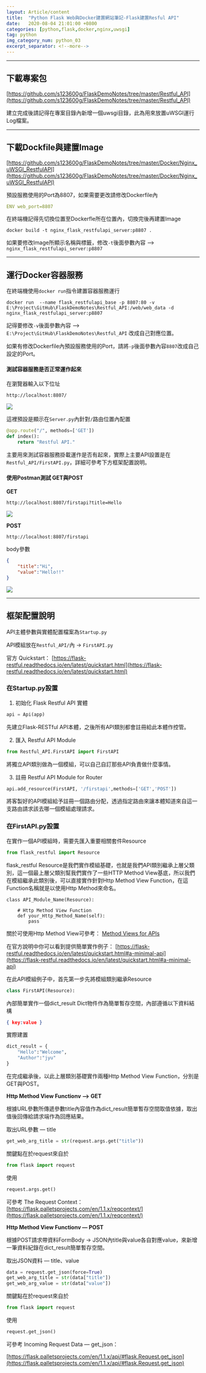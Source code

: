 ```yaml
---
layout: Article/content
title:  "Python Flask Web與Docker建置網站筆記-Flask建置Resful API"
date:   2020-08-04 21:01:00 +0800
categories: [python,flask,docker,nginx,uwsgi]
tag: python
img_category_num: python_03
excerpt_separator: <!--more-->
---
```


<!--more-->

---

## 下載專案包

[https://github.com/s123600g/FlaskDemoNotes/tree/master/Restful_API](https://github.com/s123600g/FlaskDemoNotes/tree/master/Restful_API)

建立完成後請記得在專案目錄內新增一個uwsgi目錄，此為用來放置uWSGI運行Log檔案。

---

## 下載Dockfile與建置Image

[https://github.com/s123600g/FlaskDemoNotes/tree/master/Docker/Nginx_uWSGI_RestfulAPI](https://github.com/s123600g/FlaskDemoNotes/tree/master/Docker/Nginx_uWSGI_RestfulAPI)

預設服務使用的Port為8807，如果需要更改請修改Dockerfile內

```yaml
ENV web_port=8807
```

在終端機記得先切換位置至Dockerfle所在位置內，切換完後再建置Image
```shell
docker build -t nginx_flask_restfulapi_server:p8807 .
```

如果要修改Image所顯示名稱與標籤，修改`-t`後面參數內容 --> `nginx_flask_restfulapi_server:p8807`

---

## 運行Docker容器服務

在終端機使用`docker run`指令建置容器服務運行
```shell
docker run  --name flask_restfulapi_base -p 8807:80 -v E:\Project\GitHub\FlaskDemoNotes\Restful_API:/web/web_data -d nginx_flask_restfulapi_server:p8807
```

記得要修改`-v`後面參數內容 --> `E:\Project\GitHub\FlaskDemoNotes\Restful_API` 改成自己對應位置。

如果有修改Dockerfile內預設服務使用的Port，請將`-p`後面參數內容`8807`改成自己設定的Port。


#### 測試容器服務是否正常運作起來

在瀏覽器輸入以下位址
```
http://localhost:8807/
```

![](python_03-1.png)

這裡預設是顯示在`Server.py`內針對`/`路由位置內配置
```python
@app.route("/", methods=['GET'])
def index():   
    return "Restful API."
```


主要用來測試容器服務掛載運作是否有起來，實際上主要API設置是在`Restful_API/FirstAPI.py`，詳細可參考下方框架配置說明。

#### 使用Postman測試 GET與POST

**GET**
```
http://localhost:8807/firstapi?title=Hello
```

![](python_03-2.png)

**POST**
```
http://localhost:8807/firstapi
```

body參數
```json
{
    "title":"Hi",
    "value":"Hello!!"
}
```

![](python_03-3.png)

---

## 框架配置說明

API主體參數與實體配置檔案為`Startup.py`

API模組放在`Restful_API/`內 → `FirstAPI.py`

官方 Quickstart：
[https://flask-restful.readthedocs.io/en/latest/quickstart.html](https://flask-restful.readthedocs.io/en/latest/quickstart.html)


### 在Startup.py設置

1. 初始化 Flask Restful API 實體

```python
api = Api(app)
```

先建立Flask-RESTful API本體，之後所有API類別都會註冊給此本體作控管。

2. 匯入 Restful API Module

```python
from Restful_API.FirstAPI import FirstAPI
```

將獨立API類別做為一個模組，可以自己自訂那些API負責做什麼事情。

3. 註冊 Restful API Module for Router

```python
api.add_resource(FirstAPI, '/firstapi',methods=['GET','POST'])
```

將客製好的API模組給予註冊一個路由分配，透過指定路由來讓本體知道來自這一支路由請求該去哪一個模組處理請求。


### 在FirstAPI.py設置

在實作一個API模組時，需要先匯入重要相關套件Resource

```python
from flask_restful import Resource
```

flask_restful Resource是我們實作模組基礎，也就是我們API類別繼承上層父類別，這一個最上層父類別幫我們實作了一些HTTP Method View基底，所以我們在模組繼承此類別後，可以直接實作針對Http Method View Function，在這Function名稱就是以使用Http Method來命名。

```
class API_Module_Name(Resource):
    
    # Http Method View Function
    def your_Http_Method_Name(self):
        pass
```

關於可使用Http Method View可參考： [Method Views for APIs​](https://flask.palletsprojects.com/en/1.1.x/views/#method-views-for-apis)

在官方說明中你可以看到提供簡單實作例子：
[https://flask-restful.readthedocs.io/en/latest/quickstart.html#a-minimal-api](https://flask-restful.readthedocs.io/en/latest/quickstart.html#a-minimal-api)

在此API模組例子中，首先第一步先將模組類別繼承Resource

```python
class FirstAPI(Resource):
```

內部簡單實作一個dict_result Dict物件作為簡單暫存空間，內部遵循以下資料結構

```json
{ key:value }
```

實際建置

```python
dict_result = {
    "Hello":"Welcome",
    "Author":"jyu"
}
```

在完成繼承後，以此上層類別基礎實作兩種Http Method View Function，分別是GET與POST。

**Http Method View Functionv --> GET**

<script src="https://gist.github.com/s123600g/bf79a8ebb67ed6cb6b51d79e031739e6.js"></script>

根據URL參數所傳遞參數title內容值作為dict_result簡單暫存空間取值依據，取出值後回傳給請求端作為回應結果。

取出URL參數 — title

```python
get_web_arg_title = str(request.args.get("title"))
```

關鍵點在於request來自於

```python
from flask import request
```

使用

```python
request.args.get()
```

可參考 The Request Context：<br/>
[https://flask.palletsprojects.com/en/1.1.x/reqcontext/](https://flask.palletsprojects.com/en/1.1.x/reqcontext/)


**Http Method View Functionv — POST**

<script src="https://gist.github.com/s123600g/54ae65096331b55dde243c631e3e9d69.js"></script>

根據POST請求帶資料FormBody → JSON內title與value各自對應value，來新增一筆資料紀錄在dict_result簡單暫存空間。

取出JSON資料 — title、value

```python
data = request.get_json(force=True)
get_web_arg_title = str(data["title"])
get_web_arg_value = str(data["value"])
```

關鍵點在於request來自於

```python
from flask import request
```

使用

```python
request.get_json()
```

可參考 Incoming Request Data — get_json： <br/>

[https://flask.palletsprojects.com/en/1.1.x/api/#flask.Request.get_json](https://flask.palletsprojects.com/en/1.1.x/api/#flask.Request.get_json)

